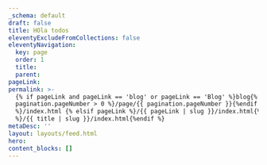 ```yaml
---
_schema: default
draft: false
title: HOla todos
eleventyExcludeFromCollections: false
eleventyNavigation:
  key: page
  order: 1
  title:
  parent:
pageLink: 
permalink: >-
  {% if pageLink and pageLink == 'blog' or pageLink == 'Blog' %}blog{% if
  pagination.pageNumber > 0 %}/page/{{ pagination.pageNumber }}{%endif
  %}/index.html {% elsif pageLink %}/{{ pageLink | slug }}/index.html{% else
  %}/{{ title | slug }}/index.html{%endif %}
metaDesc: ''
layout: layouts/feed.html
hero:
content_blocks: []
---
```

